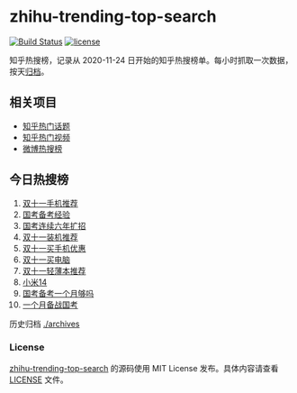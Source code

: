 # zhihu-trending-top-search

[![Build Status](https://github.com/justjavac/zhihu-trending-top-search/workflows/ci/badge.svg?branch=main)](https://github.com/justjavac/zhihu-trending-top-search/actions)
[![license](https://img.shields.io/github/license/justjavac/zhihu-trending-top-search)](https://github.com/justjavac/zhihu-trending-top-search/blob/main/LICENSE)

知乎热搜榜，记录从 2020-11-24 日开始的知乎热搜榜单。每小时抓取一次数据，按天[归档](./archives)。

## 相关项目

- [知乎热门话题](https://github.com/justjavac/zhihu-trending-hot-questions)
- [知乎热门视频](https://github.com/justjavac/zhihu-trending-hot-video)
- [微博热搜榜](https://github.com/justjavac/weibo-trending-hot-search)

## 今日热搜榜

<!-- BEGIN -->
<!-- 最后更新时间 Mon Oct 30 2023 01:05:27 GMT+0800 (China Standard Time) -->

1. [双十一手机推荐](https://www.zhihu.com/search?q=%E5%8F%8C%E5%8D%81%E4%B8%80%E6%89%8B%E6%9C%BA%E6%8E%A8%E8%8D%90)
1. [国考备考经验](https://www.zhihu.com/search?q=%E5%9B%BD%E8%80%83%E5%A4%87%E8%80%83%E7%BB%8F%E9%AA%8C)
1. [国考连续六年扩招](https://www.zhihu.com/search?q=%E5%9B%BD%E8%80%83%E8%BF%9E%E7%BB%AD%E5%85%AD%E5%B9%B4%E6%89%A9%E6%8B%9B)
1. [双十一装机推荐](https://www.zhihu.com/search?q=%E5%8F%8C%E5%8D%81%E4%B8%80%E8%A3%85%E6%9C%BA%E6%8E%A8%E8%8D%90)
1. [双十一买手机优惠](https://www.zhihu.com/search?q=%E5%8F%8C%E5%8D%81%E4%B8%80%E4%B9%B0%E6%89%8B%E6%9C%BA%E4%BC%98%E6%83%A0)
1. [双十一买电脑](https://www.zhihu.com/search?q=%E5%8F%8C%E5%8D%81%E4%B8%80%E4%B9%B0%E7%94%B5%E8%84%91)
1. [双十一轻薄本推荐](https://www.zhihu.com/search?q=%E5%8F%8C%E5%8D%81%E4%B8%80%E8%BD%BB%E8%96%84%E6%9C%AC%E6%8E%A8%E8%8D%90)
1. [小米14](https://www.zhihu.com/search?q=%E5%B0%8F%E7%B1%B314)
1. [国考备考一个月够吗](https://www.zhihu.com/search?q=%E5%9B%BD%E8%80%83%E5%A4%87%E8%80%83%E4%B8%80%E4%B8%AA%E6%9C%88%E5%A4%9F%E5%90%97)
1. [一个月备战国考](https://www.zhihu.com/search?q=%E4%B8%80%E4%B8%AA%E6%9C%88%E5%A4%87%E6%88%98%E5%9B%BD%E8%80%83)

<!-- END -->

历史归档 [./archives](./archives)

### License

[zhihu-trending-top-search](https://github.com/justjavac/zhihu-trending-top-search) 的源码使用 MIT License
发布。具体内容请查看 [LICENSE](./LICENSE) 文件。
